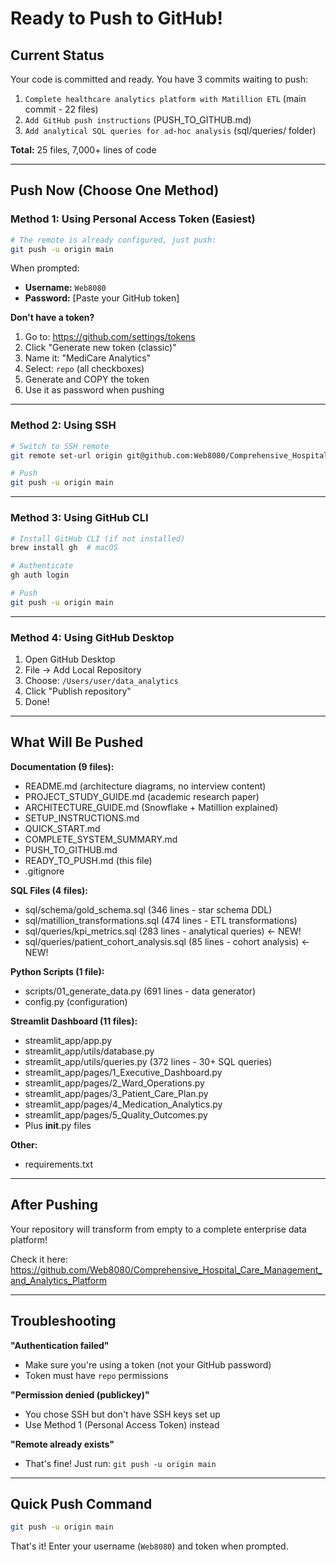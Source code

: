 # Ready to Push to GitHub!

## Current Status

Your code is committed and ready. You have 3 commits waiting to push:

1. `Complete healthcare analytics platform with Matillion ETL` (main commit - 22 files)
2. `Add GitHub push instructions` (PUSH_TO_GITHUB.md)
3. `Add analytical SQL queries for ad-hoc analysis` (sql/queries/ folder)

**Total:** 25 files, 7,000+ lines of code

---

## Push Now (Choose One Method)

### Method 1: Using Personal Access Token (Easiest)

```bash
# The remote is already configured, just push:
git push -u origin main
```

When prompted:
- **Username:** `Web8080`
- **Password:** [Paste your GitHub token]

**Don't have a token?**
1. Go to: https://github.com/settings/tokens
2. Click "Generate new token (classic)"
3. Name it: "MediCare Analytics"
4. Select: `repo` (all checkboxes)
5. Generate and COPY the token
6. Use it as password when pushing

---

### Method 2: Using SSH

```bash
# Switch to SSH remote
git remote set-url origin git@github.com:Web8080/Comprehensive_Hospital_Care_Management_and_Analytics_Platform.git

# Push
git push -u origin main
```

---

### Method 3: Using GitHub CLI

```bash
# Install GitHub CLI (if not installed)
brew install gh  # macOS

# Authenticate
gh auth login

# Push
git push -u origin main
```

---

### Method 4: Using GitHub Desktop

1. Open GitHub Desktop
2. File → Add Local Repository
3. Choose: `/Users/user/data_analytics`
4. Click "Publish repository"
5. Done!

---

## What Will Be Pushed

**Documentation (9 files):**
- README.md (architecture diagrams, no interview content)
- PROJECT_STUDY_GUIDE.md (academic research paper)
- ARCHITECTURE_GUIDE.md (Snowflake + Matillion explained)
- SETUP_INSTRUCTIONS.md
- QUICK_START.md
- COMPLETE_SYSTEM_SUMMARY.md
- PUSH_TO_GITHUB.md
- READY_TO_PUSH.md (this file)
- .gitignore

**SQL Files (4 files):**
- sql/schema/gold_schema.sql (346 lines - star schema DDL)
- sql/matillion_transformations.sql (474 lines - ETL transformations)
- sql/queries/kpi_metrics.sql (283 lines - analytical queries) ← NEW!
- sql/queries/patient_cohort_analysis.sql (85 lines - cohort analysis) ← NEW!

**Python Scripts (1 file):**
- scripts/01_generate_data.py (691 lines - data generator)
- config.py (configuration)

**Streamlit Dashboard (11 files):**
- streamlit_app/app.py
- streamlit_app/utils/database.py
- streamlit_app/utils/queries.py (372 lines - 30+ SQL queries)
- streamlit_app/pages/1_Executive_Dashboard.py
- streamlit_app/pages/2_Ward_Operations.py
- streamlit_app/pages/3_Patient_Care_Plan.py
- streamlit_app/pages/4_Medication_Analytics.py
- streamlit_app/pages/5_Quality_Outcomes.py
- Plus __init__.py files

**Other:**
- requirements.txt

---

## After Pushing

Your repository will transform from empty to a complete enterprise data platform!

Check it here:
https://github.com/Web8080/Comprehensive_Hospital_Care_Management_and_Analytics_Platform

---

## Troubleshooting

**"Authentication failed"**
- Make sure you're using a token (not your GitHub password)
- Token must have `repo` permissions

**"Permission denied (publickey)"**
- You chose SSH but don't have SSH keys set up
- Use Method 1 (Personal Access Token) instead

**"Remote already exists"**
- That's fine! Just run: `git push -u origin main`

---

## Quick Push Command

```bash
git push -u origin main
```

That's it! Enter your username (`Web8080`) and token when prompted.

